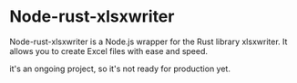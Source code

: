 # Node-rust-xlsxwriter
Node-rust-xlsxwriter is a Node.js wrapper for the Rust library xlsxwriter. It allows you to create Excel files with ease and speed.

it's an ongoing project, so it's not ready for production yet.